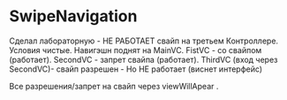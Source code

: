 # SwipeNavigation
Сделал лабораторную - НЕ РАБОТАЕТ свайп на третьем Контроллере.
Условия чистые. Навигэшн поднят на MainVC. FistVC - со свайпом (работает). SecondVC - запрет свайпа (работает). ThirdVC (вход через SecondVC)- свайп разрешен - Но НЕ работает (виснет интерфейс)

Все разрешения/запрет на свайп через viewWillApear
.
